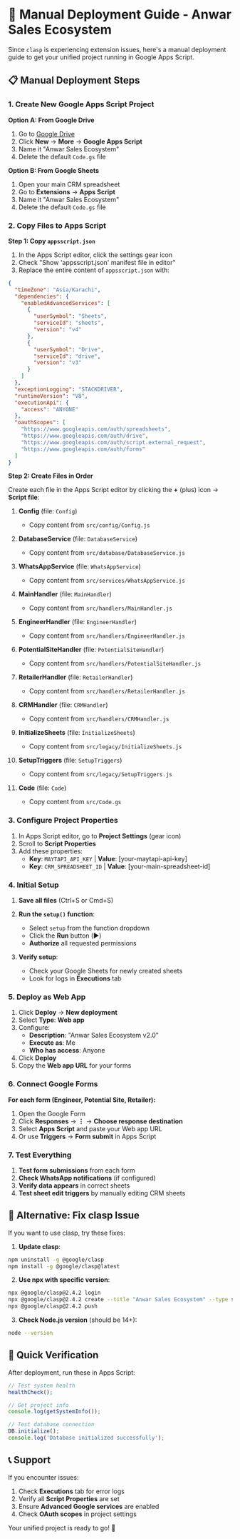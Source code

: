 # 🚀 Manual Deployment Guide - Anwar Sales Ecosystem

Since `clasp` is experiencing extension issues, here's a manual deployment guide to get your unified project running in Google Apps Script.

## 📋 Manual Deployment Steps

### 1. Create New Google Apps Script Project

**Option A: From Google Drive**
1. Go to [Google Drive](https://drive.google.com)
2. Click **New** → **More** → **Google Apps Script**
3. Name it "Anwar Sales Ecosystem"
4. Delete the default `Code.gs` file

**Option B: From Google Sheets**
1. Open your main CRM spreadsheet
2. Go to **Extensions** → **Apps Script**
3. Name it "Anwar Sales Ecosystem"
4. Delete the default `Code.gs` file

### 2. Copy Files to Apps Script

**Step 1: Copy `appsscript.json`**
1. In the Apps Script editor, click the settings gear icon
2. Check "Show 'appsscript.json' manifest file in editor"
3. Replace the entire content of `appsscript.json` with:

```json
{
  "timeZone": "Asia/Karachi",
  "dependencies": {
    "enabledAdvancedServices": [
      {
        "userSymbol": "Sheets",
        "serviceId": "sheets",
        "version": "v4"
      },
      {
        "userSymbol": "Drive",
        "serviceId": "drive",
        "version": "v3"
      }
    ]
  },
  "exceptionLogging": "STACKDRIVER",
  "runtimeVersion": "V8",
  "executionApi": {
    "access": "ANYONE"
  },
  "oauthScopes": [
    "https://www.googleapis.com/auth/spreadsheets",
    "https://www.googleapis.com/auth/drive",
    "https://www.googleapis.com/auth/script.external_request",
    "https://www.googleapis.com/auth/forms"
  ]
}
```

**Step 2: Create Files in Order**

Create each file in the Apps Script editor by clicking the **+** (plus) icon → **Script file**:

1. **Config** (file: `Config`)
   - Copy content from `src/config/Config.js`

2. **DatabaseService** (file: `DatabaseService`)
   - Copy content from `src/database/DatabaseService.js`

3. **WhatsAppService** (file: `WhatsAppService`)
   - Copy content from `src/services/WhatsAppService.js`

4. **MainHandler** (file: `MainHandler`)
   - Copy content from `src/handlers/MainHandler.js`

5. **EngineerHandler** (file: `EngineerHandler`)
   - Copy content from `src/handlers/EngineerHandler.js`

6. **PotentialSiteHandler** (file: `PotentialSiteHandler`)
   - Copy content from `src/handlers/PotentialSiteHandler.js`

7. **RetailerHandler** (file: `RetailerHandler`)
   - Copy content from `src/handlers/RetailerHandler.js`

8. **CRMHandler** (file: `CRMHandler`)
   - Copy content from `src/handlers/CRMHandler.js`

9. **InitializeSheets** (file: `InitializeSheets`)
   - Copy content from `src/legacy/InitializeSheets.js`

10. **SetupTriggers** (file: `SetupTriggers`)
    - Copy content from `src/legacy/SetupTriggers.js`

11. **Code** (file: `Code`)
    - Copy content from `src/Code.gs`

### 3. Configure Project Properties

1. In Apps Script editor, go to **Project Settings** (gear icon)
2. Scroll to **Script Properties**
3. Add these properties:
   - **Key**: `MAYTAPI_API_KEY` | **Value**: [your-maytapi-api-key]
   - **Key**: `CRM_SPREADSHEET_ID` | **Value**: [your-main-spreadsheet-id]

### 4. Initial Setup

1. **Save all files** (Ctrl+S or Cmd+S)
2. **Run the `setup()` function**:
   - Select `setup` from the function dropdown
   - Click the **Run** button (▶️)
   - **Authorize** all requested permissions

3. **Verify setup**:
   - Check your Google Sheets for newly created sheets
   - Look for logs in **Executions** tab

### 5. Deploy as Web App

1. Click **Deploy** → **New deployment**
2. Select **Type**: **Web app**
3. Configure:
   - **Description**: "Anwar Sales Ecosystem v2.0"
   - **Execute as**: Me
   - **Who has access**: Anyone
4. Click **Deploy**
5. Copy the **Web app URL** for your forms

### 6. Connect Google Forms

**For each form (Engineer, Potential Site, Retailer):**
1. Open the Google Form
2. Click **Responses** → **⋮** → **Choose response destination**
3. Select **Apps Script** and paste your Web app URL
4. Or use **Triggers** → **Form submit** in Apps Script

### 7. Test Everything

1. **Test form submissions** from each form
2. **Check WhatsApp notifications** (if configured)
3. **Verify data appears** in correct sheets
4. **Test sheet edit triggers** by manually editing CRM sheets

## 🔧 Alternative: Fix clasp Issue

If you want to use clasp, try these fixes:

1. **Update clasp**:
```bash
npm uninstall -g @google/clasp
npm install -g @google/clasp@latest
```

2. **Use npx with specific version**:
```bash
npx @google/clasp@2.4.2 login
npx @google/clasp@2.4.2 create --title "Anwar Sales Ecosystem" --type sheets
npx @google/clasp@2.4.2 push
```

3. **Check Node.js version** (should be 14+):
```bash
node --version
```

## 🎯 Quick Verification

After deployment, run these in Apps Script:

```javascript
// Test system health
healthCheck();

// Get project info
console.log(getSystemInfo());

// Test database connection
DB.initialize();
console.log('Database initialized successfully');
```

## 📞 Support

If you encounter issues:
1. Check **Executions** tab for error logs
2. Verify all **Script Properties** are set
3. Ensure **Advanced Google services** are enabled
4. Check **OAuth scopes** in project settings

Your unified project is ready to go! 🚀